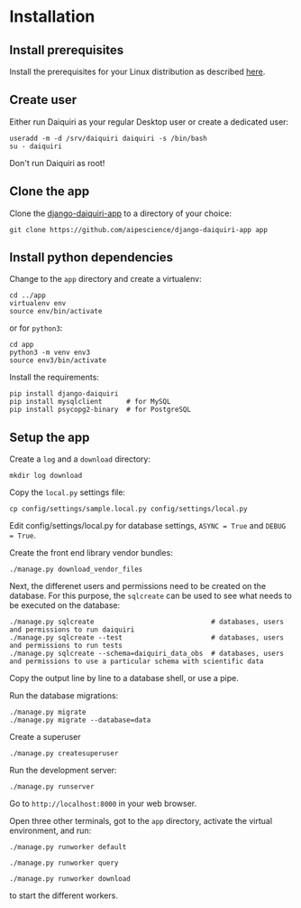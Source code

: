 Installation
============

Install prerequisites
---------------------

Install the prerequisites for your Linux distribution as described [here](prerequisites).


Create user
-----------

Either run Daiquiri as your regular Desktop user or create a dedicated user:

```
useradd -m -d /srv/daiquiri daiquiri -s /bin/bash
su - daiquiri
```

Don't run Daiquiri as root!


Clone the app
-------------

Clone the [django-daiquiri-app](https://github.com/aipescience/django-daiquiri-app) to a directory of your choice:

```
git clone https://github.com/aipescience/django-daiquiri-app app
```

Install python dependencies
---------------------------

Change to the `app` directory and create a virtualenv:

```
cd ../app
virtualenv env
source env/bin/activate
```

or for `python3`:

```
cd app
python3 -m venv env3
source env3/bin/activate
```

Install the requirements:

```
pip install django-daiquiri
pip install mysqlclient      # for MySQL
pip install psycopg2-binary  # for PostgreSQL
```

Setup the app
-------------

Create a `log` and a `download` directory:

```
mkdir log download
```

Copy the `local.py` settings file:

```
cp config/settings/sample.local.py config/settings/local.py
```

Edit config/settings/local.py for database settings, `ASYNC = True` and `DEBUG = True`.

Create the front end library vendor bundles:

```
./manage.py download_vendor_files
```

Next, the differenet users and permissions need to be created on the database. For this purpose, the `sqlcreate` can be used to see what needs to be executed on the database:

```
./manage.py sqlcreate                             # databases, users and permissions to run daiquiri
./manage.py sqlcreate --test                      # databases, users and permissions to run tests
./manage.py sqlcreate --schema=daiquiri_data_obs  # databases, users and permissions to use a particular schema with scientific data
```

Copy the output line by line to a database shell, or use a pipe.

Run the database migrations:

```
./manage.py migrate
./manage.py migrate --database=data
```

Create a superuser

```
./manage.py createsuperuser
```

Run the development server:

```
./manage.py runserver
```

Go to `http://localhost:8000` in your web browser.


Open three other terminals, got to the `app` directory, activate the virtual environment, and run:

```
./manage.py runworker default
```

```
./manage.py runworker query
```

```
./manage.py runworker download
```

to start the different workers.
